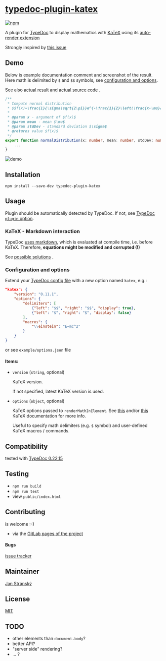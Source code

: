 # [typedoc-plugin-katex](https://www.npmjs.com/package/typedoc-plugin-katex)
[![npm](https://img.shields.io/npm/v/typedoc-plugin-katex)](https://www.npmjs.com/package/typedoc-plugin-katex)

A plugin for [TypeDoc](https://typedoc.org/) to display mathematics with [KaTeX](https://katex.org/) using its [auto-render extension](https://katex.org/docs/autorender.html)

Strongly inspired by [this issue](https://github.com/TypeStrong/typedoc/issues/1799)

## Demo
Below is example documentation comment and screenshot of the result.
Here math is delimited by `$` and `$$` symbols, see [configuration and options](#configuration-and-options).

See also
[actual result](https://stranskyjan.gitlab.io/typedoc-plugin-katex/modules.html#normalDistribution)
and
[actual source code](https://gitlab.com/stranskyjan/typedoc-plugin-katex/-/tree/pages/example/example.ts#L12)
.

```ts
/**
 * Compute normal distribution
 * $$f(x)=\frac{1}{\sigma\sqrt{2\pi}}e^{-\frac{1}{2}\left(\frac{x-\mu}{\sigma}\right)^2}$$
 *
 * @param x - argument of $f(x)$
 * @param mean - mean $\mu$
 * @param stdDev - standard deviation $\sigma$
 * @returns value $f(x)$
 */
export function normalDistribution(x: number, mean: number, stdDev: number) {
    ...
}
```
![demo](https://unpkg.com/typedoc-plugin-katex@0.1.2/assets/demo.png)

## Installation
```
npm install --save-dev typedoc-plugin-katex
```

## Usage
Plugin should be automatically detected by TypeDoc.
If not, see [TypeDoc `plugin` option](https://typedoc.org/guides/options/#plugin).

### KaTeX - Markdown interaction
TypeDoc
[uses markdown](https://typedoc.org/guides/doccomments/#markdown),
which is evaluated at compile time, i.e. before KaTeX.
Therefore, **equations might be modified and corrupted (!)**

See
[possible solutions](https://stranskyjan.gitlab.io/typedoc-plugin-katex/index.html#katex---markdown-interaction)
.

### Configuration and options
Extend your [TypeDoc config file](https://typedoc.org/guides/options/) with a new option named `katex`, e.g.:
```json
"katex": {
    "version": "0.11.1",
    "options": {
        "delimiters": [
            {"left": "$$", "right": "$$", "display": true},
            {"left": "$", "right": "$", "display": false}
        ],
        "macros": {
            "\\einstein": "E=mc^2"
        }
    }
}
```
or see `example/options.json` file

#### Items:

- `version` (`string`, optional)

    KaTeX version.

    If not specified, latest KaTeX version is used.

- `options` (`object`, optional)

    KaTeX options passed to `renderMathInElement`.
    See [this](https://katex.org/docs/autorender.html) and/or [this](https://katex.org/docs/options.html) KaTeX documentation for more info.
    
    Useful to specify math delimiters (e.g. `$` symbol) and user-defined KaTeX macros / commands.

## Compatibility
tested with [TypeDoc 0.22.15](https://www.npmjs.com/package/typedoc/v/0.22.15)

## Testing
- `npm run build`
- `npm run test`
- view `public/index.html`

## Contributing
is welcome :-)
- via the [GitLab pages of the project](https://gitlab.com/stranskyjan/typedoc-plugin-katex)

#### Bugs
[issue tracker](https://gitlab.com/stranskyjan/typedoc-plugin-katex/issues)

## Maintainer
[Jan Stránský](https://stranskyjan.cz)

## License
[MIT](https://opensource.org/licenses/MIT)

## TODO
- other elements than `document.body`?
- better API?
- "server side" rendering?
- ... ?
